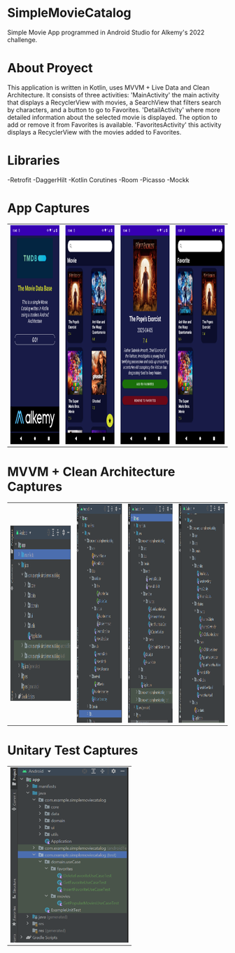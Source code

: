 # SimpleMovieCatalog
Simple Movie App programmed in Android Studio for Alkemy's 2022 challenge.

# About Proyect
This application is written in Kotlin, uses MVVM + Live Data and Clean Architecture. 
It consists of three activities:
'MainActivity' the main activity that displays a RecyclerView with movies, a SearchView that filters search by characters, and a button to go to Favorites.
'DetailActivity' where more detailed information about the selected movie is displayed. The option to add or remove it from Favorites is available.
'FavoritesActivity' this activity displays a RecyclerView with the movies added to Favorites.

# Libraries
-Retrofit
-DaggerHilt
-Kotlin Corutines
-Room
-Picasso
-Mockk

# App Captures

<table>
  <tr>
    <td>
    <img src="https://github.com/MarcosConforti/SimpleMovieCatalog/blob/master/app/src/main/res/drawable/welcomeactivity.png" alt="Welcome"  height="500">
    </td>
    <td>
    <img src="https://github.com/MarcosConforti/SimpleMovieCatalog/blob/master/app/src/main/res/drawable/mainactivity.png" alt="Movies Main"  height="500">
    </td>
    <td>
     <img src="https://github.com/MarcosConforti/SimpleMovieCatalog/blob/master/app/src/main/res/drawable/detailactivity.png" alt="Movies Detail"  height="500">
    </td>
    <td>
     <img src="https://github.com/MarcosConforti/SimpleMovieCatalog/blob/master/app/src/main/res/drawable/favoriteactivity.png" alt="Favorite Movies"  height="500">
    </td>
  </tr>
</table>

# MVVM + Clean Architecture Captures

<table>
  <tr>
    <td>
    <img src="https://github.com/MarcosConforti/SimpleMovieCatalog/blob/master/app/src/main/res/drawable/mvvmcleanarchitecture.png" alt="MVVM CA"  height="400">
    </td>
    <td>
    <img src="https://github.com/MarcosConforti/SimpleMovieCatalog/blob/master/app/src/main/res/drawable/data.png" alt="Data"  height="500">
    </td>
    <td>
     <img src="https://github.com/MarcosConforti/SimpleMovieCatalog/blob/master/app/src/main/res/drawable/domain.png" alt="Domain"  height="500">
    </td>
    <td>
     <img src="https://github.com/MarcosConforti/SimpleMovieCatalog/blob/master/app/src/main/res/drawable/ui.png" alt="UI"  height="500">
    </td> 
  </tr>
</table>

# Unitary Test Captures

<table>
  <tr>
    <td>
    <img src="https://github.com/MarcosConforti/SimpleMovieCatalog/blob/master/app/src/main/res/drawable/unitarytest.png" alt="UT"  height="400">
    </td>
  </tr>
</table>


